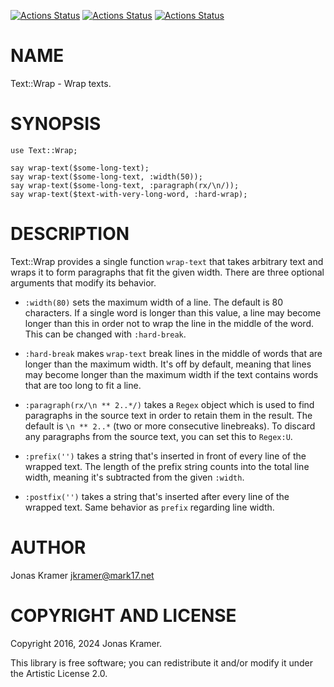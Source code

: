 [![Actions Status](https://github.com/tbrowder/p6-text-wrap/actions/workflows/linux.yml/badge.svg)](https://github.com/tbrowder/p6-text-wrap/actions) [![Actions Status](https://github.com/tbrowder/p6-text-wrap/actions/workflows/macos.yml/badge.svg)](https://github.com/tbrowder/p6-text-wrap/actions) [![Actions Status](https://github.com/tbrowder/p6-text-wrap/actions/workflows/windows.yml/badge.svg)](https://github.com/tbrowder/p6-text-wrap/actions)

NAME
====

Text::Wrap - Wrap texts.

SYNOPSIS
========

    use Text::Wrap;

    say wrap-text($some-long-text);
    say wrap-text($some-long-text, :width(50));
    say wrap-text($some-long-text, :paragraph(rx/\n/));
    say wrap-text($text-with-very-long-word, :hard-wrap);

DESCRIPTION
===========

Text::Wrap provides a single function `wrap-text` that takes arbitrary text and wraps it to form paragraphs that fit the given width. There are three optional arguments that modify its behavior.

  * `:width(80)` sets the maximum width of a line. The default is 80 characters. If a single word is longer than this value, a line may become longer than this in order not to wrap the line in the middle of the word. This can be changed with `:hard-break`.

  * `:hard-break` makes `wrap-text` break lines in the middle of words that are longer than the maximum width. It's off by default, meaning that lines may become longer than the maximum width if the text contains words that are too long to fit a line.

  * `:paragraph(rx/\n ** 2..*/)` takes a `Regex` object which is used to find paragraphs in the source text in order to retain them in the result. The default is `\n ** 2..*` (two or more consecutive linebreaks). To discard any paragraphs from the source text, you can set this to `Regex:U`.

  * `:prefix('')` takes a string that's inserted in front of every line of the wrapped text. The length of the prefix string counts into the total line width, meaning it's subtracted from the given `:width`.

  * `:postfix('')` takes a string that's inserted after every line of the wrapped text. Same behavior as `prefix` regarding line width.

AUTHOR
======

Jonas Kramer <jkramer@mark17.net>

COPYRIGHT AND LICENSE
=====================

Copyright 2016, 2024 Jonas Kramer.

This library is free software; you can redistribute it and/or modify it under the Artistic License 2.0.

